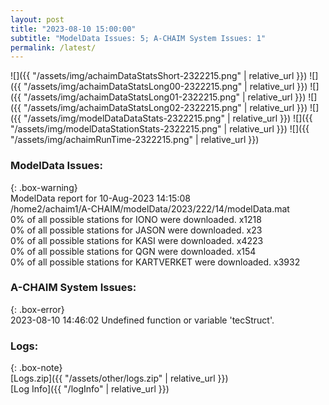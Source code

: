 ```yaml
---
layout: post
title: "2023-08-10 15:00:00"
subtitle: "ModelData Issues: 5; A-CHAIM System Issues: 1"
permalink: /latest/
---
```


![]({{ "/assets/img/achaimDataStatsShort-2322215.png" | relative_url }})
![]({{ "/assets/img/achaimDataStatsLong00-2322215.png" | relative_url }})
![]({{ "/assets/img/achaimDataStatsLong01-2322215.png" | relative_url }})
![]({{ "/assets/img/achaimDataStatsLong02-2322215.png" | relative_url }})
![]({{ "/assets/img/modelDataDataStats-2322215.png" | relative_url }})
![]({{ "/assets/img/modelDataStationStats-2322215.png" | relative_url }})
![]({{ "/assets/img/achaimRunTime-2322215.png" | relative_url }})


### ModelData Issues:  
  
{: .box-warning}  
 ModelData report for 10-Aug-2023 14:15:08   
 /home2/achaim1/A-CHAIM/modelData/2023/222/14/modelData.mat   
 0% of all possible stations for IONO were downloaded. x1218   
 0% of all possible stations for JASON were downloaded. x23   
 0% of all possible stations for KASI were downloaded. x4223   
 0% of all possible stations for QGN were downloaded. x154   
 0% of all possible stations for KARTVERKET were downloaded. x3932   
  
### A-CHAIM System Issues:  
  
{: .box-error}  
2023-08-10 14:46:02 Undefined function or variable 'tecStruct'.  

### Logs:  
  
{: .box-note}  
[Logs.zip]({{ "/assets/other/logs.zip" | relative_url }})  
[Log Info]({{ "/logInfo" | relative_url }})  
